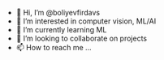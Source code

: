 - 👋 Hi, I’m @boliyevfirdavs
- 👀 I’m interested in computer vision, ML/AI
- 🌱 I’m currently learning ML
- 💞️ I’m looking to collaborate on projects
- 📫 How to reach me ...

<!---
boliyevfirdavs/boliyevfirdavs is a ✨ special ✨ repository because its `README.md` (this file) appears on your GitHub profile.
You can click the Preview link to take a look at your changes.
--->
